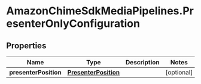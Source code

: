 # AmazonChimeSdkMediaPipelines.PresenterOnlyConfiguration

## Properties

Name | Type | Description | Notes
------------ | ------------- | ------------- | -------------
**presenterPosition** | [**PresenterPosition**](PresenterPosition.md) |  | [optional] 


